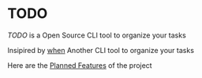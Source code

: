 # TODO
*TODO* is a Open Source CLI tool to organize your tasks

Insipired by [when](http://www.lightandmatter.com/when/when.html) Another CLI tool to organize your tasks

Here are the [Planned Features](https://github.com/Xaxurro/todo-cli/blob/main/PLANNED%20FEATURES.md) of the project
